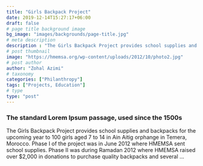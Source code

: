 ```yaml
---
title: "Girls Backpack Project"
date: 2019-12-14T15:27:17+06:00
draft: false
# page title background image
bg_image: "images/backgrounds/page-title.jpg"
# meta description
description : "The Girls Backpack Project provides school supplies and backpacks for the upcoming year to 100 girls aged 7 to 14 in Ain Aitig orphange in Temera, Morocco. Phase I of the project was in June 2012 where HMEMSA sent school supplies. Phase II was during Ramadan 2012 where HMEMSA raised over $2,000 in donations to purchase quality backpacks and several …"
# post thumbnail
image: "https://hmemsa.org/wp-content/uploads/2012/10/photo2.jpg"
# post author
author: "Zohal Azimi"
# taxonomy
categories: ["Philanthropy"]
tags: ["Projects, Education"]
# type
type: "post"
---
```


### The standard Lorem Ipsum passage, used since the 1500s

The Girls Backpack Project provides school supplies and backpacks for the upcoming year to 100 girls aged 7 to 14 in Ain Aitig orphange in Temera, Morocco. Phase I of the project was in June 2012 where HMEMSA sent school supplies. Phase II was during Ramadan 2012 where HMEMSA raised over $2,000 in donations to purchase quality backpacks and several …
